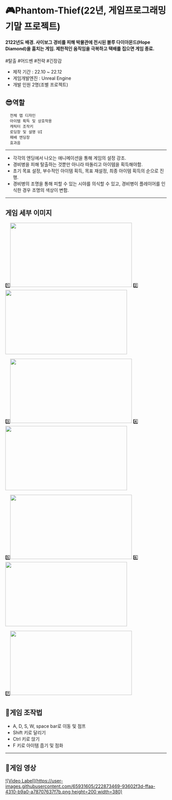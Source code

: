 # :video_game:Phantom-Thief(22년, 게임프로그래밍 기말 프로젝트)

#### 2122년도 배경. 사이보그 경비를 피해 박물관에 전시된 블루 다이아몬드(Hope Diamond)을 훔치는 게임. 제한적인 움직임을 극복하고 택배를 집으면 게임 종료.

#탈출 #어드벤 #전략 #긴장감

+ 제작 기간 : 22.10 ~ 22.12
+ 게임개발엔진 : Unreal Engine
+ 개발 인원 2명(조별 프로젝트)

 ## :sunglasses:역할
 ```
   전체 맵 디자인
   아이템 획득 및 상호작용
   캐릭터 조작키
   로딩창 및 설명 UI
   패배 엔딩창
   효과음
```

---

- 각각의 엔딩에서 나오는 애니메이션을 통해 게임의 설정 강조.
- 경비병을 피해 탈출하는 것뿐만 아니라 따돌리고 아이템을 획득해야함.
- 초기 목표 설정, 부수적인 아이템 획득, 목표 재설정, 최종 아이템 획득의 순으로 진행.
- 경비병의 조명을 통해 피할 수 있는 시야를 의식할 수 있고, 경비병이 플레이어를 인식한 경우 조명의 색상이 변함.
---

## 게임 세부 이미지
:one:<img src = https://user-images.githubusercontent.com/65931605/222872972-ef02eadd-3934-41c9-bd3c-3c78d151c67e.png height=200 width=380> :two:<img src = https://user-images.githubusercontent.com/65931605/222872951-4f256076-c320-4899-98e7-1b6a0bdb6e00.png height=200 width=380> 

:three:<img src = https://user-images.githubusercontent.com/65931605/222872967-375a4233-3ec6-43e9-9998-f936e1c95e2c.png height=200 width=380> :four:<img src = https://user-images.githubusercontent.com/65931605/222872973-420ed086-8b2a-4b27-876d-d48345154159.png height=200 width=380>

:five:<img src = https://user-images.githubusercontent.com/65931605/222872970-c75a9100-6d20-4101-ae56-62e1b5398aa7.png height=200 width=380> :six:<img src = https://user-images.githubusercontent.com/65931605/222872963-b4c4597b-42c3-490a-9ff0-8221697db153.png height=200 width=380> 

:seven:<img src = https://user-images.githubusercontent.com/65931605/222872955-9da280af-7b2b-47ee-b243-e69897c8d32c.png height=200 width=380>


## :mag_right:게임 조작법   
   + A, D, S, W, space bar로 이동 및 점프
   + Shift 키로 달리기
   + Ctrl 키로 앉기
   + F 키로 아이템 줍기 및 점화


---


## :movie_camera:게임 영상
[![Video Label](https://user-images.githubusercontent.com/65931605/222873469-93602f3d-ffaa-4310-b9a0-a78707637f7b.png height=200 width=380)](https://youtu.be/8cu293eme3Q)
